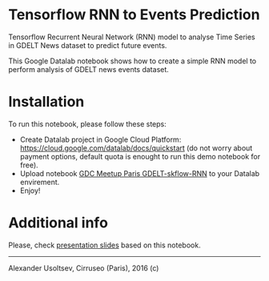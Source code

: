 # Tensorflow RNN to Events Prediction
Tensorflow Recurrent Neural Network (RNN) model to analyse Time Series in GDELT News dataset to predict future events.

This Google Datalab notebook shows how to create a simple RNN model to perform analysis of GDELT news events dataset.

# Installation
To run this notebook, please follow these steps:
* Create Datalab project in Google Cloud Platform: https://cloud.google.com/datalab/docs/quickstart (do not worry about payment options, default quota is enought to run this demo notebook for free).
* Upload notebook [GDC Meetup Paris GDELT-skflow-RNN](https://github.com/marsbroshok/tensorflow-rnn-events-prediction/blob/master/GDC%20Meetup%20Paris%20GDELT-skflow-RNN.ipynb) to your Datalab envirement.
* Enjoy!


# Additional info
Please, check [presentation slides](https://docs.google.com/presentation/d/1EoUpLG11NDkKg00ay-YKo_RooQP9LY2RRt2RPFemdF8/edit?usp=sharing) based on this notebook.



_______________
Alexander Usoltsev, Cirruseo (Paris), 2016 (c)

